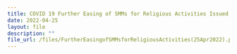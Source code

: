 ```yaml
---
title: COVID 19 Further Easing of SMMs for Religious Activities Issued 25 April 2022
date: 2022-04-25
layout: file
description: ""
file_url: /files/FurtherEasingofSMMsforReligiousActivities(25Apr2022).pdf
---
```

